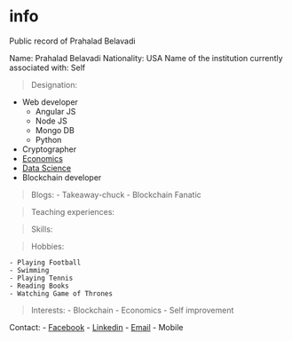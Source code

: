 # info
Public record of Prahalad Belavadi

Name: Prahalad Belavadi
Nationality: USA
Name of the institution currently associated with: Self

> Designation: 
- Web developer 
	- Angular JS 
	- Node JS
	- Mongo DB
	- Python
- Cryptographer 
- [Economics](https://www.credential.net/zyhp5zow)
- [Data Science](https://mitxpro.mit.edu/certificates/e1b779a9b97d49f2a25cec5c73a92f10)
- Blockchain developer 

> Blogs:
    - Takeaway-chuck
    - Blockchain Fanatic
    
> Teaching experiences:


> Skills:



> Hobbies:
	
	- Playing Football
	- Swimming
	- Playing Tennis
	- Reading Books
	- Watching Game of Thrones

> Interests:
    - Blockchain
    - Economics
    - Self improvement

Contact:
    - [Facebook](www.facebook.com/prahaladbelavadi)
    - [Linkedin](https://www.linkedin.com/in/prahaladbelavadi)
    - [Email](mailto:prahaladbelavadi@gmail.com)
    - Mobile
